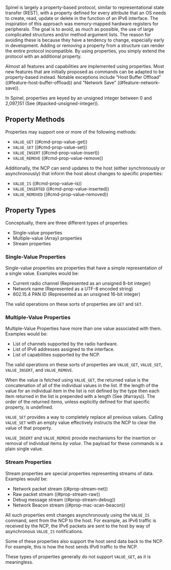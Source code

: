 Spinel is largely a property-based protocol, similar to representational state transfer (REST), with a property defined for every attribute that an OS needs to create, read, update or delete in the function of an IPv6 interface. The inspiration of this approach was memory-mapped hardware registers for peripherals. The goal is to avoid, as much as possible, the use of large complicated structures and/or method argument lists. The reason for avoiding these is because they have a tendency to change, especially early in development. Adding or removing a property from a structure can render the entire protocol incompatible. By using properties, you simply extend the protocol with an additional property.

Almost all features and capabilities are implemented using properties. Most new features that are initially proposed as commands can be adapted to be property-based instead. Notable exceptions include "Host Buffer Offload" ((#feature-host-buffer-offload)) and "Network Save" ((#feature-network-save)).

In Spinel, properties are keyed by an unsigned integer between 0 and 2,097,151 (See (#packed-unsigned-integer)).

## Property Methods ###

Properties may support one or more of the following methods:

*   `VALUE_GET` ((#cmd-prop-value-get))
*   `VALUE_SET` ((#cmd-prop-value-set))
*   `VALUE_INSERT`  ((#cmd-prop-value-insert))
*   `VALUE_REMOVE`  ((#cmd-prop-value-remove))

Additionally, the NCP can send updates to the host (either synchronously or asynchronously) that inform the host about changes to specific properties:

*   `VALUE_IS`  ((#cmd-prop-value-is))
*   `VALUE_INSERTED`  ((#cmd-prop-value-inserted))
*   `VALUE_REMOVED`  ((#cmd-prop-value-removed))

## Property Types ###

Conceptually, there are three different types of properties:

*   Single-value properties
*   Multiple-value (Array) properties
*   Stream properties

### Single-Value Properties ####

Single-value properties are properties that have a simple representation of a single value. Examples would be:

*   Current radio channel (Represented as an unsigned 8-bit integer)
*   Network name (Represented as a UTF-8 encoded string)
*   802\.15.4 PAN ID (Represented as an unsigned 16-bit integer)

The valid operations on these sorts of properties are `GET` and `SET`.

### Multiple-Value Properties ####

Multiple-Value Properties have more than one value associated with them. Examples would be:

*   List of channels supported by the radio hardware.
*   List of IPv6 addresses assigned to the interface.
*   List of capabilities supported by the NCP.

The valid operations on these sorts of properties are `VALUE_GET`, `VALUE_SET`, `VALUE_INSERT`, and `VALUE_REMOVE`.

When the value is fetched using `VALUE_GET`, the returned value is the concatenation of all of the individual values in the list. If the length of the value for an individual item in the list is not defined by the type then each item returned in the list is prepended with a length (See (#arrays)). The order of the returned items, unless explicitly defined for that specific property, is undefined.

`VALUE_SET` provides a way to completely replace all previous values. Calling `VALUE_SET` with an empty value effectively instructs the NCP to clear the value of that property.

`VALUE_INSERT` and `VALUE_REMOVE` provide mechanisms for the insertion or removal of individual items *by value*. The payload for these commands is a plain single value.

### Stream Properties ####

Stream properties are special properties representing streams of data. Examples would be:

*   Network packet stream ((#prop-stream-net))
*   Raw packet stream ((#prop-stream-raw))
*   Debug message stream ((#prop-stream-debug))
*   Network Beacon stream ((#prop-mac-scan-beacon))

All such properties emit changes asynchronously using the `VALUE_IS` command, sent from the NCP to the host. For example, as IPv6 traffic is received by the NCP, the IPv6 packets are sent to the host by way of asynchronous `VALUE_IS` notifications.

Some of these properties also support the host send data back to the NCP. For example, this is how the host sends IPv6 traffic to the NCP.

These types of properties generally do not support `VALUE_GET`, as it is meaningless.
